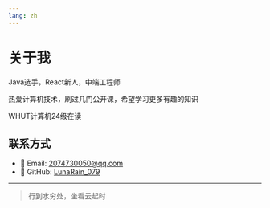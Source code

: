 ```yaml
---
lang: zh
---
```


# 关于我

Java选手，React新人，中端工程师

热爱计算机技术，刷过几门公开课，希望学习更多有趣的知识

WHUT计算机24级在读

## 联系方式

- 📧 Email: <2074730050@qq.com>
- 🐙 GitHub: [LunaRain_079](https://github.com/Saramanda9988)

---

> 行到水穷处，坐看云起时
